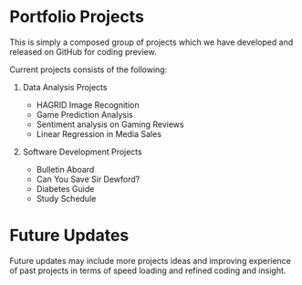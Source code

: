 # Portfolio Projects
This is simply a composed group of projects which we have developed and released on GitHub for coding preview.

Current projects consists of the following:
1. Data Analysis Projects
   - HAGRID Image Recognition
   - Game Prediction Analysis
   - Sentiment analysis on Gaming Reviews
   - Linear Regression in Media Sales

2. Software Development Projects
   - Bulletin Aboard
   - Can You Save Sir Dewford?
   - Diabetes Guide
   - Study Schedule

# Future Updates
Future updates may include more projects ideas and improving experience of past projects in terms of speed loading and refined coding and insight.